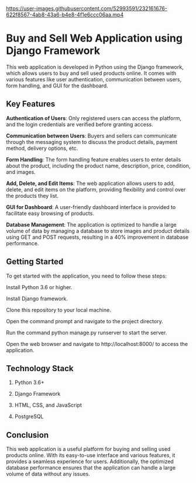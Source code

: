 https://user-images.githubusercontent.com/52993591/232161676-622f8567-4ab8-43a6-b4e8-4f1e6ccc06aa.mp4



# Buy and Sell Web Application using Django Framework



This web application is developed in Python using the Django framework, which allows users to buy and sell used products online. It comes with various features like user authentication, communication between users, form handling, and GUI for the dashboard.

## Key Features
<b>Authentication of Users</b>: Only registered users can access the platform, and the login credentials are verified before granting access.

<b>Communication between Users</b>: Buyers and sellers can communicate through the messaging system to discuss the product details, payment method, delivery options, etc.

<b>Form Handling</b>: The form handling feature enables users to enter details about the product, including the product name, description, price, condition, and images.

<b>Add, Delete, and Edit Items</b>: The web application allows users to add, delete, and edit items on the platform, providing flexibility and control over the products they list.

<b>GUI for Dashboard</b>: A user-friendly dashboard interface is provided to facilitate easy browsing of products.

<b>Database Management</b>: The application is optimized to handle a large volume of data by managing a database to store images and product details using GET and POST requests, resulting in a 40% improvement in database performance.

## Getting Started
To get started with the application, you need to follow these steps:

Install Python 3.6 or higher.

Install Django framework.

Clone this repository to your local machine.

Open the command prompt and navigate to the project directory.

Run the command python manage.py runserver to start the server.

Open the web browser and navigate to http://localhost:8000/ to access the application.

## Technology Stack
1. Python 3.6+

2. Django Framework

3. HTML, CSS, and JavaScript

4. PostgreSQL

## Conclusion
This web application is a useful platform for buying and selling used products online. With its easy-to-use interface and various features, it provides a seamless experience for users. Additionally, the optimized database performance ensures that the application can handle a large volume of data without any issues.








